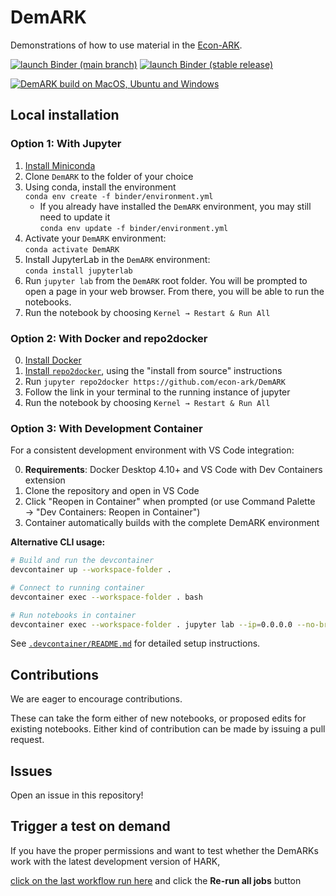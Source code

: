 # DemARK

Demonstrations of how to use material in the [Econ-ARK](https://github.com/econ-ark/HARK).

[![launch Binder (main branch)](https://mybinder.org/badge_logo.svg)](https://mybinder.org/v2/gh/econ-ark/DemARK/master)
[![launch Binder (stable release)](https://mybinder.org/badge_logo.svg)](https://mybinder.org/v2/gh/econ-ark/DemARK/0.13.0)

[![DemARK build on MacOS, Ubuntu and Windows](https://github.com/econ-ark/DemARK/actions/workflows/build.yml/badge.svg)](https://github.com/econ-ark/DemARK/actions/workflows/build.yml)

## Local installation

### Option 1: With Jupyter

1. [Install Miniconda](https://docs.conda.io/projects/miniconda/en/latest/miniconda-install.html)
2. Clone `DemARK` to the folder of your choice
3. Using conda, install the environment\
    `conda env create -f binder/environment.yml`
    - If you already have installed the `DemARK` environment, you may still need to update it\
        `conda env update -f binder/environment.yml`
4. Activate your `DemARK` environment:\
    `conda activate DemARK`
5. Install JupyterLab in the `DemARK` environment:\
    `conda install jupyterlab`
6. Run `jupyter lab` from the `DemARK` root folder. You will be prompted to open a page in your web browser. From there, you will be able to run the notebooks.
7. Run the notebook by choosing `Kernel → Restart & Run All`

### Option 2: With Docker and repo2docker

0. [Install Docker](https://www.docker.com/community-edition)
1. [Install `repo2docker`](https://github.com/jupyter/repo2docker#installation), using the "install from source" instructions
2. Run `jupyter repo2docker https://github.com/econ-ark/DemARK`
3. Follow the link in your terminal to the running instance of jupyter
4. Run the notebook by choosing `Kernel → Restart & Run All`

### Option 3: With Development Container

For a consistent development environment with VS Code integration:

0. **Requirements**: Docker Desktop 4.10+ and VS Code with Dev Containers extension
1. Clone the repository and open in VS Code
2. Click "Reopen in Container" when prompted (or use Command Palette → "Dev Containers: Reopen in Container")
3. Container automatically builds with the complete DemARK environment

**Alternative CLI usage:**

```bash
# Build and run the devcontainer
devcontainer up --workspace-folder .

# Connect to running container
devcontainer exec --workspace-folder . bash

# Run notebooks in container
devcontainer exec --workspace-folder . jupyter lab --ip=0.0.0.0 --no-browser
```

See [`.devcontainer/README.md`](.devcontainer/README.md) for detailed setup instructions.

## Contributions

We are eager to encourage contributions.

These can take the form either of new notebooks, or proposed edits for existing notebooks. Either kind of contribution can be made by issuing a pull request.

## Issues

Open an issue in this repository!

## Trigger a test on demand

If you have the proper permissions and want to test whether the DemARKs work with the latest development version of HARK,

[click on the last workflow run here](https://github.com/econ-ark/DemARK/actions/workflows/build.yml) and click the **Re-run all jobs** button

